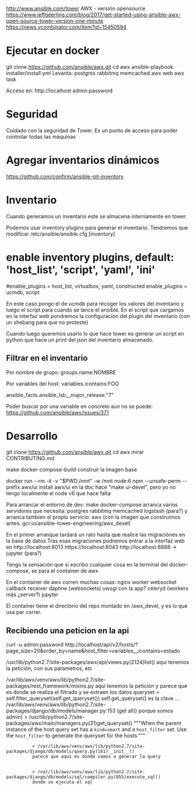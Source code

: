 http://www.ansible.com/tower
AWX - versión opensource
https://www.jeffgeerling.com/blog/2017/get-started-using-ansible-awx-open-source-tower-version-one-minute
https://news.ycombinator.com/item?id=15450594


# Ejecutar en docker
git clone https://github.com/ansible/awx.git
cd awx
ansible-playbook installer/install.yml
Levanta:
  postgres
  rabbitmq
  memcached
  awx web
  awx task

Acceso en:
http://localhost
admin:password


# Seguridad
Cuidado con la seguridad de Tower. Es un punto de acceso para poder controlar todas las máquinas



# Agregar inventarios dinámicos
https://github.com/confirm/ansible-git-inventory



# Inventario
Cuando generamos un inventario este se almacena internamente en tower.

Podemos usar inventory plugins para generar el inventario. Tendremos que modificar /etc/ansible/ansible.cfg
[inventory]
# enable inventory plugins, default: 'host_list', 'script', 'yaml', 'ini'
#enable_plugins = host_list, virtualbox, yaml, constructed
enable_plugins = ucmdb, script

En este caso pongo el de ucmdb para recoger los valores del inventario y luego el script para cuando se lance el ansible.
En el script que cargamos en la interfaz web pondremos la configuración del plugin del inventario (con un shebang para que no proteste)

Cuando luego queremos usarlo lo que hace tower es generar un script en python que hace un print del json del inventario almacenado.


## Filtrar en el inventario

Por nombre de grupo:
groups.name:NOMBRE

Por variables del host:
variables.icontains:FOO

ansible_facts.ansible_lsb__major_release:"7"



Poder buscar por una variable en concreto aun no se puede: https://github.com/ansible/awx/issues/371


# Desarrollo
git clone https://github.com/ansible/awx.git
cd awx
mirar CONTRIBUTING.md

make docker-compose-build
  construir la imagen base

docker run --rm -it -v "$PWD:/mnt" -w /mnt node:6 npm --unsafe-perm --prefix awx/ui install awx/ui
  en la doc hace "make ui-devel", pero yo no tengo localmente el node v6 que hace falta

Para arrancar el entorno de dev:
make docker-compose
  arranca varios servidores que necesita:
    postgres
    rabbitmq
    memcached
    logstash (para?)
  y arranca tambien el propio servicio:
    awx (con la imagen que construimos antes: gcr.io/ansible-tower-engineering/awx_devel)

En el primer arranque tardará un rato hasta que realice las migraciónes en la base de datos
Tras esas migraciones podremos entrar a la interfaz web en
http://localhost:8013
https://localhost:8043
http://localhost:8888 -> jupyter (para?)

Tengo la sensación que si escribo cualquier cosa en la terminal del docker-compose, se para el container de awx

En el container de awx corren muchas cosas:
 nginx
 worker websocket
 callback receiver
 daphne (websockets)
 uwsgi con la app?
 celeryd (workers más ¿server?)
 jupyter

El container tiene el directorio del repo montado en /awx_devel, y es lo que usa par correr.



## Recibiendo una peticion en la api
curl -u admin:password http://localhost/api/v2/hosts/\?page_size\=20\&order_by\=name\&host_filter\=variables__icontains\=estado

  /usr/lib/python2.7/site-packages/awx/api/views.py(2124)list()
    aqui tenemos la petición, con sus parametros, etc

  /var/lib/awx/venv/awx/lib/python2.7/site-packages/rest_framework/mixins.py
    aqui tenemos la petición y parece que es donde se realiza el filtrado y se extraen los datos
      queryset = self.filter_queryset(self.get_queryset())
        self.get_queryset() es la clave
          ...
          /var/lib/awx/venv/awx/lib/python2.7/site-packages/django/db/models/manager.py:153 (get all() porque somos admin)
            > /usr/lib/python2.7/site-packages/awx/main/managers.py(31)get_queryset()
              """When the parent instance of the host query set has a `kind=smart` and a `host_filter`
  	          set. Use the `host_filter` to generate the queryset for the hosts."""

  	          > /var/lib/awx/venv/awx/lib/python2.7/site-packages/django/db/models/query.py(161)__init__()
  	          parece que aqui es donde vamos a generar la query


  	          > /var/lib/awx/venv/awx/lib/python2.7/site-packages/django/db/models/sql/compiler.py(855)execute_sql()
              donde se ejecuta el sql





